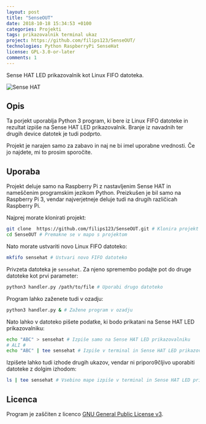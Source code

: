 ```yaml
---
layout: post
title: "SenseOUT"
date: 2018-10-18 15:34:53 +0100
categories: Projekti
tags: prikazovalnik terminal ukaz
project: https://github.com/filips123/SenseOUT/
technologies: Python RaspberryPi SenseHat
license: GPL-3.0-or-later
comments: 1
---
```


Sense HAT LED prikazovalnik kot Linux FIFO datoteka.

<!--more-->

![Sense HAT](https://user-images.githubusercontent.com/16626308/41469297-f47957ec-70ac-11e8-8c75-29812fb4ada0.png)

## Opis

Ta porjekt uporablja Python 3 program, ki bere iz Linux FIFO datoteke in rezultat izpiše na Sense HAT LED prikazovalnik.
Branje iz navadnih ter drugih device datotek je tudi podprto.

Projekt je narajen samo za zabavo in naj ne bi imel uporabne vrednosti. Če jo najdete, mi to prosim sporočite.

## Uporaba

Projekt deluje samo na Raspberry Pi z nastavljenim Sense HAT in nameščenim programskim jezikom Python. Preizkušen je bil samo na Raspberry Pi 3, vendar najverjetneje deluje tudi na drugih različicah Raspberry Pi.

Najprej morate klonirati projekt:

```bash
git clone  https://github.com/filips123/SenseOUT.git # Klonira projekt
cd SenseOUT # Premakne se v mapo s projektom
```

Nato morate ustvariti novo Linux FIFO datoteko:

```bash
mkfifo sensehat # Ustvari novo FIFO datoteko
```

Privzeta datoteka je `sensehat`. Za njeno spremembo podajte pot do druge datoteke kot prvi parameter:

```bash
python3 handler.py /path/to/file # Uporabi drugo datoteko
```

Program lahko zaženete tudi v ozadju:

```bash
python3 handler.py & # Zažene program v ozadju
```

Nato lahko v datoteko pišete podatke, ki bodo prikatani na Sense HAT LED prikazovalniku:

```bash
echo "ABC" > sensehat # Izpiše samo na Sense HAT LED prikazovalniku
# ALI #
echo "ABC" | tee sensehat # Izpiše v terminal in Sense HAT LED prikazovalnik
```

Izpišete lahko tudi izhode drugih ukazov, vendar ni priporo9čljivo uporabiti datoteke z dolgim izhodom:

```bash
ls | tee sensehat # Vsebino mape izpiše v terminal in Sense HAT LED prikazovalnik
```

## Licenca

Program je zaščiten z licenco [GNU General Public License v3](https://www.gnu.org/licenses/gpl-3.0.en.html).
